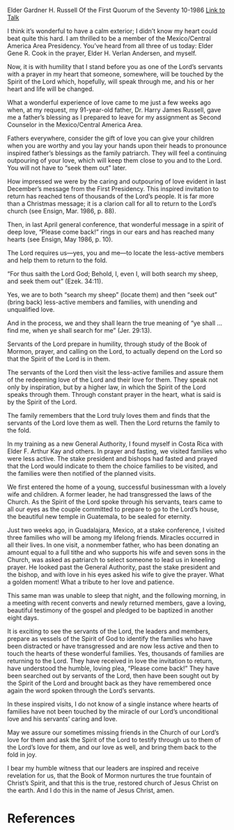 Elder Gardner H. Russell
Of the First Quorum of the Seventy
10-1986
[Link to Talk](https://www.churchofjesuschrist.org/study/general-conference/1986/10/touching-the-hearts-of-less-active-members?lang=eng)

I think it’s wonderful to have a calm exterior; I didn’t know my heart could beat quite this hard. I am thrilled to be a member of the Mexico/Central America Area Presidency. You’ve heard from all three of us today: Elder Gene R. Cook in the prayer, Elder H. Verlan Andersen, and myself.

Now, it is with humility that I stand before you as one of the Lord’s servants with a prayer in my heart that someone, somewhere, will be touched by the Spirit of the Lord which, hopefully, will speak through me, and his or her heart and life will be changed.

What a wonderful experience of love came to me just a few weeks ago when, at my request, my 91-year-old father, Dr. Harry James Russell, gave me a father’s blessing as I prepared to leave for my assignment as Second Counselor in the Mexico/Central America Area.

Fathers everywhere, consider the gift of love you can give your children when you are worthy and you lay your hands upon their heads to pronounce inspired father’s blessings as the family patriarch. They will feel a continuing outpouring of your love, which will keep them close to you and to the Lord. You will not have to “seek them out” later.

How impressed we were by the caring and outpouring of love evident in last December’s message from the First Presidency. This inspired invitation to return has reached tens of thousands of the Lord’s people. It is far more than a Christmas message; it is a clarion call for all to return to the Lord’s church (see Ensign, Mar. 1986, p. 88).

Then, in last April general conference, that wonderful message in a spirit of deep love, “Please come back!” rings in our ears and has reached many hearts (see Ensign, May 1986, p. 10).

The Lord requires us—yes, you and me—to locate the less-active members and help them to return to the fold.

“For thus saith the Lord God; Behold, I, even I, will both search my sheep, and seek them out” (Ezek. 34:11).

Yes, we are to both “search my sheep” (locate them) and then “seek out” (bring back) less-active members and families, with unending and unqualified love.

And in the process, we and they shall learn the true meaning of “ye shall … find me, when ye shall search for me” (Jer. 29:13).

Servants of the Lord prepare in humility, through study of the Book of Mormon, prayer, and calling on the Lord, to actually depend on the Lord so that the Spirit of the Lord is in them.

The servants of the Lord then visit the less-active families and assure them of the redeeming love of the Lord and their love for them. They speak not only by inspiration, but by a higher law, in which the Spirit of the Lord speaks through them. Through constant prayer in the heart, what is said is by the Spirit of the Lord.

The family remembers that the Lord truly loves them and finds that the servants of the Lord love them as well. Then the Lord returns the family to the fold.

In my training as a new General Authority, I found myself in Costa Rica with Elder F. Arthur Kay and others. In prayer and fasting, we visited families who were less active. The stake president and bishops had fasted and prayed that the Lord would indicate to them the choice families to be visited, and the families were then notified of the planned visits.

We first entered the home of a young, successful businessman with a lovely wife and children. A former leader, he had transgressed the laws of the Church. As the Spirit of the Lord spoke through his servants, tears came to all our eyes as the couple committed to prepare to go to the Lord’s house, the beautiful new temple in Guatemala, to be sealed for eternity.

Just two weeks ago, in Guadalajara, Mexico, at a stake conference, I visited three families who will be among my lifelong friends. Miracles occurred in all their lives. In one visit, a nonmember father, who has been donating an amount equal to a full tithe and who supports his wife and seven sons in the Church, was asked as patriarch to select someone to lead us in kneeling prayer. He looked past the General Authority, past the stake president and the bishop, and with love in his eyes asked his wife to give the prayer. What a golden moment! What a tribute to her love and patience.

This same man was unable to sleep that night, and the following morning, in a meeting with recent converts and newly returned members, gave a loving, beautiful testimony of the gospel and pledged to be baptized in another eight days.

It is exciting to see the servants of the Lord, the leaders and members, prepare as vessels of the Spirit of God to identify the families who have been distracted or have transgressed and are now less active and then to touch the hearts of these wonderful families. Yes, thousands of families are returning to the Lord. They have received in love the invitation to return, have understood the humble, loving plea, “Please come back!” They have been searched out by servants of the Lord, then have been sought out by the Spirit of the Lord and brought back as they have remembered once again the word spoken through the Lord’s servants.

In these inspired visits, I do not know of a single instance where hearts of families have not been touched by the miracle of our Lord’s unconditional love and his servants’ caring and love.

May we assure our sometimes missing friends in the Church of our Lord’s love for them and ask the Spirit of the Lord to testify through us to them of the Lord’s love for them, and our love as well, and bring them back to the fold in joy.

I bear my humble witness that our leaders are inspired and receive revelation for us, that the Book of Mormon nurtures the true fountain of Christ’s Spirit, and that this is the true, restored church of Jesus Christ on the earth. And I do this in the name of Jesus Christ, amen.

# References
